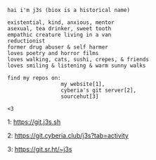 ```
hai i'm j3s (biox is a historical name)

existential, kind, anxious, mentor
asexual, tea drinker, sweet tooth
empathic creature living in a van
reductionist
former drug abuser & self harmer
loves poetry and horror films
loves walking, cats, sushi, crepes, & friends
loves smiling & listening & warm sunny walks

find my repos on:
                 my website[1],
                 cyberia's git server[2],
                 sourcehut[3]

<3
```

1: https://git.j3s.sh

2: https://git.cyberia.club/j3s?tab=activity

3: https://git.sr.ht/~j3s
